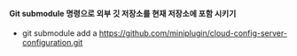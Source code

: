 #### Git submodule 명령으로 외부 깃 저장소를 현재 저장소에 포함 시키기
- git submodule add a https://github.com/miniplugin/cloud-config-server-configuration.git